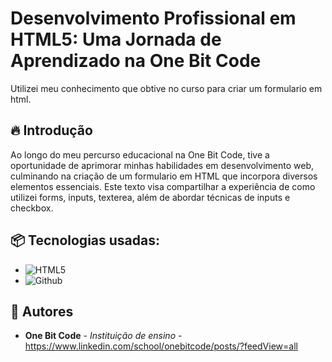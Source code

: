 

# Desenvolvimento Profissional em HTML5: Uma Jornada de Aprendizado na One Bit Code

Utilizei meu conhecimento que obtive no curso para criar um formulario em html.

## 🔥 Introdução

Ao longo do meu percurso educacional na One Bit Code, tive a oportunidade de aprimorar minhas habilidades em desenvolvimento web, culminando na criação de um formulario em HTML que incorpora diversos elementos essenciais. Este texto visa compartilhar a experiência de como utilizei forms, inputs, texterea, além de abordar técnicas de inputs e checkbox.

## 📦 Tecnologias usadas:

* ![HTML5](https://img.shields.io/badge/HTML5-E34F26?style=for-the-badge&logo=html5&logoColor=white)
* ![Github](https://img.shields.io/badge/GitHub-100000?style=for-the-badge&logo=github&logoColor=white)
  


## 👷 Autores

* **One Bit Code** - *Instituição de ensino* - https://www.linkedin.com/school/onebitcode/posts/?feedView=all
